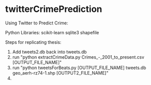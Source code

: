 twitterCrimePrediction
======================

Using Twitter to Predict Crime:

Python Libraries:
scikit-learn
sqlite3
shapefile

Steps for replicating thesis:

1) Add tweets2.db back into tweets.db 
2) run "python extractCrimeData.py Crimes_-_2001_to_present.csv [OUTPUT_FILE_NAME]"
3) run "python tweetsForBeats.py [OUTPUT_FILE_NAME] tweets.db geo_aerh-rz74-1.shp [OUTPUT2_FILE_NAME]"
4)
